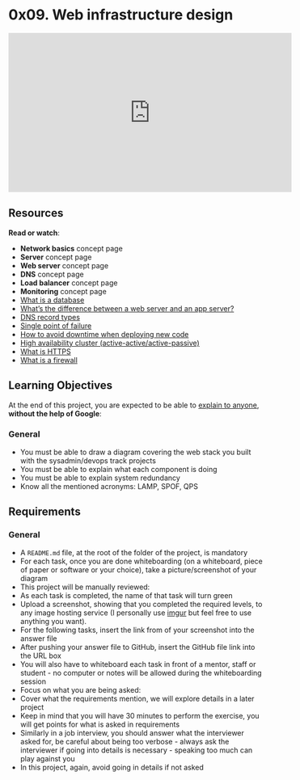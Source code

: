 <h1 class="gap">0x09. Web infrastructure design</h1><div class="gap" id="project-description">
<iframe allow="accelerometer; autoplay; clipboard-write; encrypted-media; gyroscope; picture-in-picture" allowfullscreen="" frameborder="0" height="315" src="https://www.youtube.com/embed/lQNEW76KdYg" title="YouTube video player" width="560"></iframe>
<h2>Resources</h2>
<p><strong>Read or watch</strong>:</p>
<ul>
<li><strong>Network basics</strong> concept page</li>
<li><strong>Server</strong> concept page</li>
<li><strong>Web server</strong> concept page</li>
<li><strong>DNS</strong> concept page</li>
<li><strong>Load balancer</strong> concept page</li>
<li><strong>Monitoring</strong> concept page</li>
<li><a href="/rltoken/ZbnRbvp1926PRxMG3_8fZA" target="_blank" title="What is a database">What is a database</a> </li>
<li><a href="/rltoken/Nb8B47Y2D8SLqQMOKVoQyQ" target="_blank" title="What's the difference between a web server and an app server?">What’s the difference between a web server and an app server?</a></li>
<li><a href="/rltoken/oAxMObOTX3Wx4KH_hCNw3g" target="_blank" title="DNS record types">DNS record types</a> </li>
<li><a href="/rltoken/wYpewVpIp9PSqqL27RPafg" target="_blank" title="Single point of failure">Single point of failure</a> </li>
<li><a href="/rltoken/Mlvynt0OgLQXrxjrC5Wlnw" target="_blank" title="How to avoid downtime when deploying new code">How to avoid downtime when deploying new code</a> </li>
<li><a href="/rltoken/POX3jE0S6TChQHSYQraYeQ" target="_blank" title="High availability cluster (active-active/active-passive)">High availability cluster (active-active/active-passive)</a> </li>
<li><a href="/rltoken/N4BwU4wYDNW02kdzMiekFw" target="_blank" title="What is HTTPS">What is HTTPS</a> </li>
<li><a href="/rltoken/ZFTutaKN4wWzmL4fWhQmeg" target="_blank" title="What is a firewall">What is a firewall</a> </li>
</ul>
<h2>Learning Objectives</h2>
<p>At the end of this project, you are expected to be able to <a href="/rltoken/mTOwCk7vlvpScjuBL0zyZA" target="_blank" title="explain to anyone">explain to anyone</a>, <strong>without the help of Google</strong>:</p>
<h3>General</h3>
<ul>
<li>You must be able to draw a diagram covering the web stack you built with the sysadmin/devops track projects</li>
<li>You must be able to explain what each component is doing</li>
<li>You must be able to explain system redundancy</li>
<li>Know all the mentioned acronyms: LAMP, SPOF, QPS</li>
</ul>
<h2>Requirements</h2>
<h3>General</h3>
<ul>
<li>A <code>README.md</code> file, at the root of the folder of the project, is mandatory</li>
<li>For each task, once you are done whiteboarding (on a whiteboard, piece of paper or software or your choice), take a picture/screenshot of your diagram</li>
<li>This project will be manually reviewed:</li>
<li>As each task is completed, the name of that task will turn green</li>
<li>Upload a screenshot, showing that you completed the required levels, to any image hosting service (I personally use <a href="/rltoken/QorG0rvw1PzqWBVrqWW6Sg" target="_blank" title="imgur">imgur</a> but feel free to use anything you want). </li>
<li>For the following tasks, insert the link from of your screenshot into the answer file </li>
<li>After pushing your answer file to GitHub, insert the GitHub file link into the URL box</li>
<li>You will also have to whiteboard each task in front of a mentor, staff or student - no computer or notes will be allowed during the whiteboarding session</li>
<li>Focus on what you are being asked: </li>
<li>Cover what the requirements mention, we will explore details in a later project</li>
<li>Keep in mind that you will have 30 minutes to perform the exercise, you will get points for what is asked in requirements</li>
<li>Similarly in a job interview, you should answer what the interviewer asked for, be careful about being too verbose - always ask the interviewer if going into details is necessary - speaking too much can play against you</li>
<li>In this project, again, avoid going in details if not asked</li>
</ul>
</div>